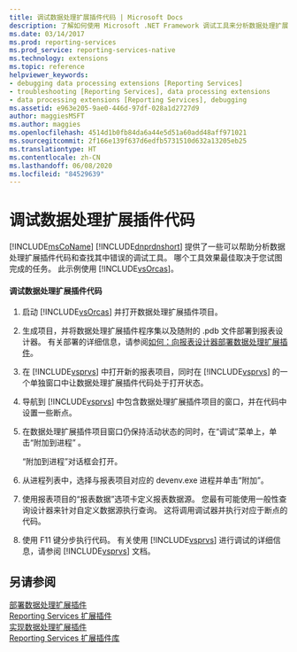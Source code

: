 ```yaml
---
title: 调试数据处理扩展插件代码 | Microsoft Docs
description: 了解如何使用 Microsoft .NET Framework 调试工具来分析数据处理扩展插件代码并查找其中的错误。
ms.date: 03/14/2017
ms.prod: reporting-services
ms.prod_service: reporting-services-native
ms.technology: extensions
ms.topic: reference
helpviewer_keywords:
- debugging data processing extensions [Reporting Services]
- troubleshooting [Reporting Services], data processing extensions
- data processing extensions [Reporting Services], debugging
ms.assetid: e963e205-9ae0-446d-97df-028a1d2727d9
author: maggiesMSFT
ms.author: maggies
ms.openlocfilehash: 4514d1b0fb84da6a44e5d51a60add48aff971021
ms.sourcegitcommit: 2f166e139f637d6edfb5731510d632a13205eb25
ms.translationtype: HT
ms.contentlocale: zh-CN
ms.lasthandoff: 06/08/2020
ms.locfileid: "84529639"
---
```

# <a name="debugging-data-processing-extension-code"></a>调试数据处理扩展插件代码
  [!INCLUDE[msCoName](../../../includes/msconame-md.md)] [!INCLUDE[dnprdnshort](../../../includes/dnprdnshort-md.md)] 提供了一些可以帮助分析数据处理扩展插件代码和查找其中错误的调试工具。 哪个工具效果最佳取决于您试图完成的任务。 此示例使用 [!INCLUDE[vsOrcas](../../../includes/vsorcas-md.md)]。  
  
#### <a name="to-debug-your-data-processing-extension-code"></a>调试数据处理扩展插件代码  
  
1.  启动 [!INCLUDE[vsOrcas](../../../includes/vsorcas-md.md)] 并打开数据处理扩展插件项目。  
  
2.  生成项目，并将数据处理扩展插件程序集以及随附的 .pdb 文件部署到报表设计器。 有关部署的详细信息，请参阅[如何：向报表设计器部署数据处理扩展插件](../../../reporting-services/extensions/data-processing/deploying-a-data-processing-extension-to-report-designer.md)。  
  
3.  在 [!INCLUDE[vsprvs](../../../includes/vsprvs-md.md)] 中打开新的报表项目，同时在 [!INCLUDE[vsprvs](../../../includes/vsprvs-md.md)] 的一个单独窗口中让数据处理扩展插件代码处于打开状态。  
  
4.  导航到 [!INCLUDE[vsprvs](../../../includes/vsprvs-md.md)] 中包含数据处理扩展插件项目的窗口，并在代码中设置一些断点。  
  
5.  在数据处理扩展插件项目窗口仍保持活动状态的同时，在“调试”菜单上，单击“附加到进程” 。  
  
     “附加到进程”对话框会打开。  
  
6.  从进程列表中，选择与报表项目对应的 devenv.exe 进程并单击“附加”。  
  
7.  使用报表项目的“报表数据”选项卡定义报表数据源。 您最有可能使用一般性查询设计器来针对自定义数据源执行查询。 这将调用调试器并执行对应于断点的代码。  
  
8.  使用 F11 键分步执行代码。 有关使用 [!INCLUDE[vsprvs](../../../includes/vsprvs-md.md)] 进行调试的详细信息，请参阅 [!INCLUDE[vsprvs](../../../includes/vsprvs-md.md)] 文档。  
  
## <a name="see-also"></a>另请参阅  
 [部署数据处理扩展插件](../../../reporting-services/extensions/data-processing/deploying-a-data-processing-extension.md)   
 [Reporting Services 扩展插件](../../../reporting-services/extensions/reporting-services-extensions.md)   
 [实现数据处理扩展插件](../../../reporting-services/extensions/data-processing/implementing-a-data-processing-extension.md)   
 [Reporting Services 扩展插件库](../../../reporting-services/extensions/reporting-services-extension-library.md)  
  
  
